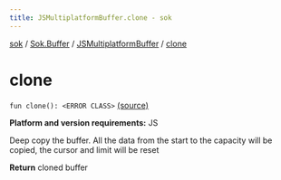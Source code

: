 ```yaml
---
title: JSMultiplatformBuffer.clone - sok
---
```


[sok](../../index.html) / [Sok.Buffer](../index.html) / [JSMultiplatformBuffer](index.html) / [clone](./clone.html)

# clone

`fun clone(): <ERROR CLASS>` [(source)](https://github.com/SeekDaSky/Sok/tree/master/js/sok-js/src/Sok/Buffer/JSMultiplateformBuffer.kt#L229)

**Platform and version requirements:** JS

Deep copy the buffer. All the data from the start to the capacity will be copied, the cursor and limit will be reset

**Return**
cloned buffer

